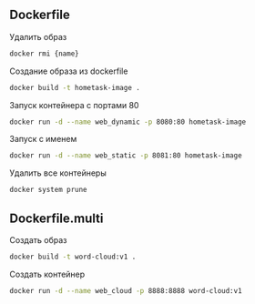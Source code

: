 ## Dockerfile

Удалить образ
```bash
docker rmi {name}
```

Создание образа из dockerfile
```bash
docker build -t hometask-image .
```

Запуск контейнера с портами 80
```bash
docker run -d --name web_dynamic -p 8080:80 hometask-image
```
Запуск с именем
```bash
docker run -d --name web_static -p 8081:80 hometask-image
```

Удалить все контейнеры
```bash
docker system prune
```
## Dockerfile.multi

Создать образ
```bash
docker build -t word-cloud:v1 .
```

Создать контейнер
```bash
docker run -d --name web_cloud -p 8888:8888 word-cloud:v1
```
